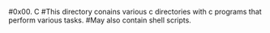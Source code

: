 #0x00. C
#This directory conains various c directories with c programs that perform various tasks.
#May also contain shell scripts.